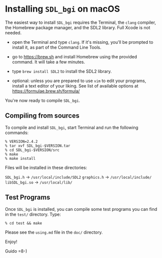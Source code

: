 # Installing `SDL_bgi` on macOS

The easiest way to install `SDL_bgi` requires the Terminal, the
`clang` compiler, the Homebrew package manager, and the SDL2 library.
Full Xcode is not needed.

- open the Terminal and type `clang`. If it's missing, you'll be
  prompted to install it, as part of the Command Line Tools.

- go to <https://brew.sh> and install Homebrew using the provided
  command. It will take a few minutes.

- type `brew install SDL2` to install the SDL2 library.

- optional: unless you are prepared to use `vim` to edit your
  programs, install a text editor of your liking. See list of
  available options at <https://formulae.brew.sh/formula/>

You're now ready to compile `SDL_bgi`.


## Compiling from sources

To compile and install `SDL_bgi`, start Terminal and run the following
commands:

    % VERSION=2.4.2
    % tar xvf SDL_bgi-$VERSION.tar
    % cd SDL_bgi-$VERSION/src
    % make
    % make install

Files will be installed in these directories:

`SDL_bgi.h`        -> `/usr/local/include/SDL2`
`graphics.h`       -> `/usr/local/include/`
`libSDL_bgi.so`    -> `/usr/local/lib/`


## Test Programs

Once `SDL_bgi` is installed, you can compile some test programs you
can find in the `test/` directory. Type:

    % cd test && make

Please see the `using.md` file in the `doc/` directory.

Enjoy!

Guido =8-)
